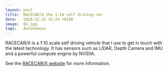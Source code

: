 ```yaml
---
layout: post
title:  RACECAR/X the 1:10 self driving car
date:   2020-12-22 15:24 +0100
image:  02.jpg
tags:   Autonomous
---
```

RACECAR/X is a 1:10 scale self driving vehicle that I use to get in touch with the latest technology. It has sensors such as LIDAR, Depth Camera and IMU and a powerful compute engine by NVIDIA.

See the [RACECAR/X website](https://markbroerkens.github.io/RACECARX/) for more information.

